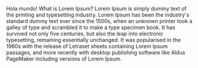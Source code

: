 Hola mundo! What is Lorem Ipsum?
Lorem Ipsum is simply dummy text of the printing and typesetting industry.
 Lorem Ipsum has been the industry's standard dummy text ever since the 1500s,
  when an unknown printer took a galley of type and scrambled it to make a type specimen book.
   It has survived not only five centuries, but also the leap into electronic typesetting,
    remaining essentially unchanged. 
    It was popularised in the 1960s with the release of Letraset sheets containing Lorem Ipsum passages, 
    and more recently with desktop publishing software like Aldus PageMaker including versions of Lorem Ipsum.